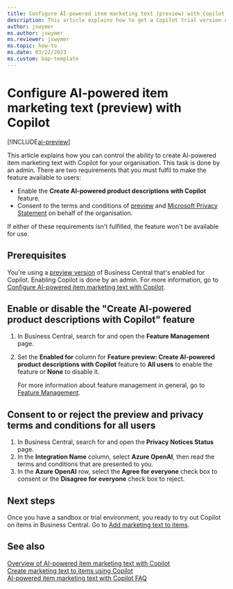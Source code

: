 ```yaml
---
title: Configure AI-powered item marketing text (preview) with Copilot
description: This article explains how to get a Copilot trial version of Business Central and enable Copilot on an environment
author: jswymer
ms.author: jswymer
ms.reviewer: jswymer
ms.topic: how-to
ms.date: 03/22/2023
ms.custom: bap-template
---
```


# Configure AI-powered item marketing text (preview) with Copilot

[!INCLUDE[ai-preview](includes/ai-preview.md)]

This article explains how you can control the ability to create AI-powered item marketing text with Copilot for your organisation. This task is done by an admin. There are two requirements that you must fulfil to make the feature available to users:

- Enable the **Create AI-powered product descriptions with Copilot** feature.
- Consent to the terms and conditions of [preview](https://dynamics.microsoft.com/legaldocs/supp-dynamics365-preview/) and [Microsoft Privacy Statement](https://go.microsoft.com/fwlink/?LinkId=521839) on behalf of the organisation.

If either of these requirements isn't fulfilled, the feature won't be available for use.

## Prerequisites

You're using a [preview version](ai-preview-getstarted.md) of Business Central that's enabled for Copilot. Enabling Copilot is done by an admin. For more information, go to [Configure AI-powered item marketing text with Copilot](enable-ai.md).

## Enable or disable the "Create AI-powered product descriptions with Copilot" feature

1. In Business Central, search for and open the **Feature Management** page.
2. Set the **Enabled for** column for **Feature preview: Create AI-powered product descriptions with Copilot** feature to **All users** to enable the feature or **None** to disable it.

   For more information about feature management in general, go to [Feature Management](/dynamics365/business-central/dev-itpro/administration/feature-management).

## Consent to or reject the preview and privacy terms and conditions for all users

1. In Business Central, search for and open the **Privacy Notices Status** page.
2. In the **Integration Name** column, select **Azure OpenAI**, then read the terms and conditions that are presented to you.
3. In the **Azure OpenAI** row, select the **Agree for everyone** check box to consent or the **Disagree for everyone** check box to reject.

## Next steps

Once you have a sandbox or trial environment, you ready to try out Copilot on items in Business Central. Go to [Add marketing text to items](item-marketing-text.md).  

## See also 

[Overview of AI-powered item marketing text with Copilot](ai-overview.md)  
[Create marketing text to items using Copilot](item-marketing-text.md)  
[AI-powered item marketing text with Copilot FAQ](ai-faq.md)  